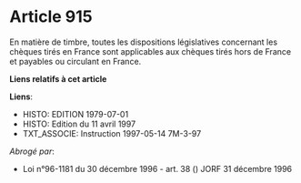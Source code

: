 # Article 915

En matière de timbre, toutes les dispositions législatives concernant les chèques tirés en France sont applicables aux
chèques tirés hors de France et payables ou circulant en France.

**Liens relatifs à cet article**

**Liens**:

  - HISTO: EDITION 1979-07-01
  - HISTO: Edition du 11 avril 1997
  - TXT_ASSOCIE: Instruction 1997-05-14 7M-3-97

_Abrogé par_:

  - Loi n°96-1181 du 30 décembre 1996 - art. 38 () JORF 31 décembre 1996
